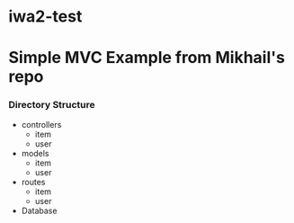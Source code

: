 # iwa2-test
<h1>Simple MVC Example from Mikhail's repo</h1>

<h3>Directory Structure</h3>

<ul>
  <li>
      controllers
      <ul>
          <li>item</li>
          <li>user</li>
      </ul>  
  </li>
  <li>
      models
      <ul>
          <li>item</li>
          <li>user</li>
      </ul>
  </li>
  <li>
      routes
      <ul>
          <li>item</li>
          <li>user</li>
      </ul>
  </li>
  <li>Database</li>
</ul>
